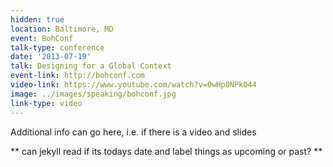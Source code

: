 ```yaml
---
hidden: true
location: Baltimore, MD
event: BohConf
talk-type: conference
date: '2013-07-19'
talk: Designing for a Global Context
event-link: http://bohconf.com
video-link: https://www.youtube.com/watch?v=OwHp0NPkO44
image: ../images/speaking/bohconf.jpg
link-type: video
---
```


Additional info can go here, i.e. if there is a video and slides

** can jekyll read if its todays date and label things as upcoming or past? **